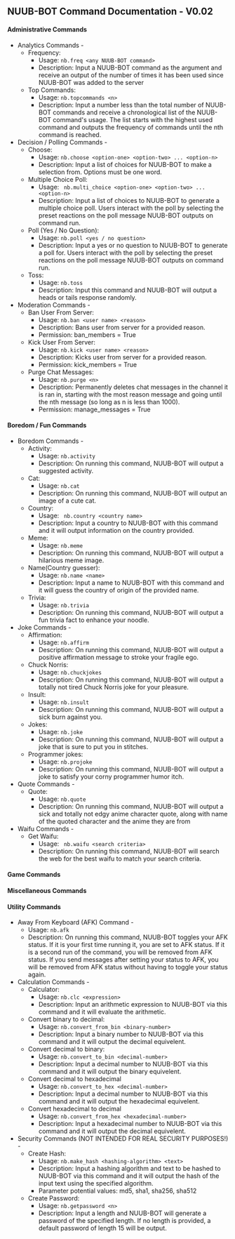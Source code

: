 ## NUUB-BOT Command Documentation - V0.02

#### Administrative Commands
* Analytics Commands -
  * Frequency: 
    * Usage: ```nb.freq <any NUUB-BOT command>```
    * Description: Input a NUUB-BOT command as the argument and receive an output of the number of times it has been used since NUUB-BOT was added to the server
  * Top Commands:
      * Usage: ```nb.topcommands <n>```
      * Description: Input a number less than the total number of NUUB-BOT commands and receive a chronological list of the NUUB-BOT command's usage. The list starts with the highest used command and outputs the frequency of commands until the nth command is reached.
* Decision / Polling Commands -
  * Choose:
      * Usage: ``` nb.choose <option-one> <option-two> ... <option-n> ```
      * Description: Input a list of choices for NUUB-BOT to make a selection from. Options must be one word.
  * Multiple Choice Poll:
      * Usage: ``` nb.multi_choice <option-one> <option-two> ... <option-n>```
      * Description: Input a list of choices to NUUB-BOT to generate a multiple choice poll. Users interact with the poll by selecting the preset reactions on the poll message NUUB-BOT outputs on command run.
  * Poll (Yes / No Question):
      * Usage: ``` nb.poll <yes / no question> ```
      * Description: Input a yes or no question to NUUB-BOT to generate a poll for. Users interact with the poll by selecting the preset reactions on the poll message NUUB-BOT outputs on command run.
  * Toss:
      * Usage: ``` nb.toss ```
      * Description: Input this command and NUUB-BOT will output a heads or tails response randomly.
* Moderation Commands -
  * Ban User From Server:
      * Usage: ``` nb.ban <user name> <reason> ```
      * Description: Bans user from server for a provided reason.
      * Permission: ban_members = True
  * Kick User From Server:
      * Usage: ``` nb.kick <user name> <reason> ```
      * Description: Kicks user from server for a provided reason.
      * Permission: kick_members = True
  * Purge Chat Messages:
      * Usage: ``` nb.purge <n> ```
      * Description: Permanently deletes chat messages in the channel it is ran in, starting with the most reason message and going until the nth message (so long as n is less than 1000).
      * Permission: manage_messages = True



#### Boredom / Fun Commands
* Boredom Commands -
  * Activity:
      * Usage: ``` nb.activity ```
      * Description: On running this command, NUUB-BOT will output a suggested activity.
  * Cat:
      * Usage: ``` nb.cat ```
      * Description: On running this command, NUUB-BOT will output an image of a cute cat.
  * Country:
      * Usage: ``` nb.country <country name>```
      * Description: Input a country to NUUB-BOT with this command and it will output information on the country provided.
  * Meme:
      * Usage: ``` nb.meme ```
      * Description: On running this command, NUUB-BOT will output a hilarious meme image.
  * Name(Country guesser):
      * Usage: ``` nb.name <name> ```
      * Description: Input a name to NUUB-BOT with this command and it will guess the country of origin of the provided name.
  * Trivia: 
      * Usage: ``` nb.trivia ```
      * Description: On running this command, NUUB-BOT will output a fun trivia fact to enhance your noodle.
* Joke Commands -
  * Affirmation: 
      * Usage: ``` nb.affirm ```
      * Description: On running this command, NUUB-BOT will output a positive affirmation message to stroke your fragile ego.
  * Chuck Norris: 
      * Usage: ``` nb.chuckjokes ```
      * Description: On running this command, NUUB-BOT will output a totally not tired Chuck Norris joke for your pleasure.
  * Insult: 
      * Usage: ``` nb.insult ```
      * Description: On running this command, NUUB-BOT will output a sick burn against you.
  * Jokes: 
      * Usage: ``` nb.joke ```
      * Description: On running this command, NUUB-BOT will output a joke that is sure to put you in stitches.
  * Programmer jokes: 
      * Usage: ``` nb.projoke ```
      * Description: On running this command, NUUB-BOT will output a joke to satisfy your corny programmer humor itch.
* Quote Commands -
  * Quote:
      * Usage: ``` nb.quote ```
      * Description: On running this command, NUUB-BOT will output a sick and totally not edgy anime character quote, along with name of the quoted character and the anime they are from
* Waifu Commands -
  * Get Waifu:
      * Usage: ``` nb.waifu <search criteria>```
      * Description: On running this command, NUUB-BOT will search the web for the best waifu to match your search criteria.

#### Game Commands



#### Miscellaneous Commands



#### Utility Commands
* Away From Keyboard (AFK) Command - 
  * Usage: ``` nb.afk ```
  * Description: On running this command, NUUB-BOT toggles your AFK status. If it is your first time running it, you are set to AFK status. If it is a second run of the command, you will be removed from AFK status. If you send messages after setting your status to AFK, you will be removed from AFK status without having to toggle your status again.
* Calculation Commands - 
  * Calculator:
      * Usage: ``` nb.clc <expression> ```
      * Description: Input an arithmetic expression to NUUB-BOT via this command and it will evaluate the arithmetic.
  * Convert binary to decimal:
      * Usage: ``` nb.convert_from_bin <binary-number> ```
      * Description: Input a binary number to NUUB-BOT via this command and it will output the decimal equivelent. 
  * Convert decimal to binary: 
      * Usage: ``` nb.convert_to_bin <decimal-number> ```
      * Description: Input a decimal number to NUUB-BOT via this command and it will output the binary equivelent.
  * Convert decimal to hexadecimal
      * Usage: ``` nb.convert_to_hex <decimal-number> ```
      * Description: Input a decimal number to NUUB-BOT via this command and it will output the hexadecimal equivelent.
  * Convert hexadecimal to decimal
      * Usage: ``` nb.convert_from_hex <hexadecimal-number> ```
      * Description: Input a hexadecimal number to NUUB-BOT via this command and it will output the decimal equivelent.
* Security Commands (NOT INTENDED FOR REAL SECURITY PURPOSES!) -
  * Create Hash:
      * Usage: ``` nb.make_hash <hashing-algorithm> <text> ```
      * Description: Input a hashing algorithm and text to be hashed to NUUB-BOT via this command and it will output the hash of the input text using the specified algorithm.
      * Parameter <hashing-algorithm> potential values: md5, sha1, sha256, sha512
  * Create Password:
      * Usage: ``` nb.getpassword <n> ```
      * Description: Input a length and NUUB-BOT will generate a password of the specified length. If no length is provided, a default password of length 15 will be output.
